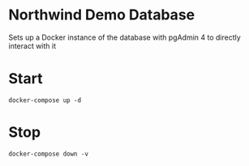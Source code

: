# Northwind Demo Database

Sets up a Docker instance of the database with pgAdmin 4 to directly interact with it

# Start

```shellscript
docker-compose up -d
```

# Stop

```shellscript
docker-compose down -v
```

